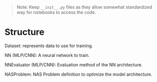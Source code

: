 
> Note: Keep `__init__.py` files as they allow somewhat standardized way for notebooks to access the code.

# Structure

Dataset: represents data to use for training.

NN (MLP/CNN): A neural network to train.

NNEvaluator (MLP/CNN): Evaluation method of the NN architecture.

NASProblem: NAS Problem definition to optimize the model architecture.
